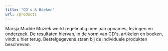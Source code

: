 ```yaml
---
title: "CD's & Boeken"
url: /products
---
```

Marsja Mudde Muziek werkt regelmatig mee aan opnames, lezingen en onderzoek. De resultaten hiervan, in de vorm van CD's, artikelen en boeken, vindt u hier terug. Bestelgegevens staan bij de individuele produkten beschreven.

 
 
 